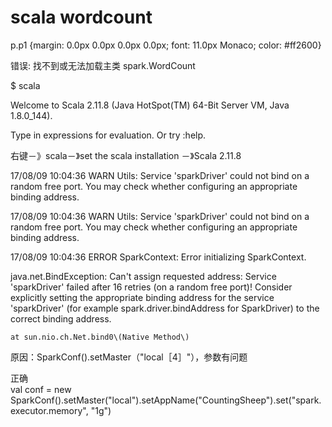 # scala  wordcount

p.p1 {margin: 0.0px 0.0px 0.0px 0.0px; font: 11.0px Monaco; color: \#ff2600}

错误: 找不到或无法加载主类 spark.WordCount

$    scala

Welcome to Scala 2.11.8 \(Java HotSpot\(TM\) 64-Bit Server VM, Java 1.8.0\_144\).

Type in expressions for evaluation. Or try :help.

右键－》scala－》set the scala installation －》Scala 2.11.8

17/08/09 10:04:36 WARN Utils: Service 'sparkDriver' could not bind on a random free port. You may check whether configuring an appropriate binding address.

17/08/09 10:04:36 WARN Utils: Service 'sparkDriver' could not bind on a random free port. You may check whether configuring an appropriate binding address.

17/08/09 10:04:36 ERROR SparkContext: Error initializing SparkContext.

java.net.BindException: Can't assign requested address: Service 'sparkDriver' failed after 16 retries \(on a random free port\)! Consider explicitly setting the appropriate binding address for the service 'sparkDriver' \(for example spark.driver.bindAddress for SparkDriver\) to the correct binding address.

```
at sun.nio.ch.Net.bind0\(Native Method\)
```

原因：SparkConf\(\).setMaster（"local［4］"），参数有问题 

正确  
val  conf = new SparkConf\(\).setMaster\("local"\).setAppName\("CountingSheep"\).set\("spark.executor.memory", "1g"\)





